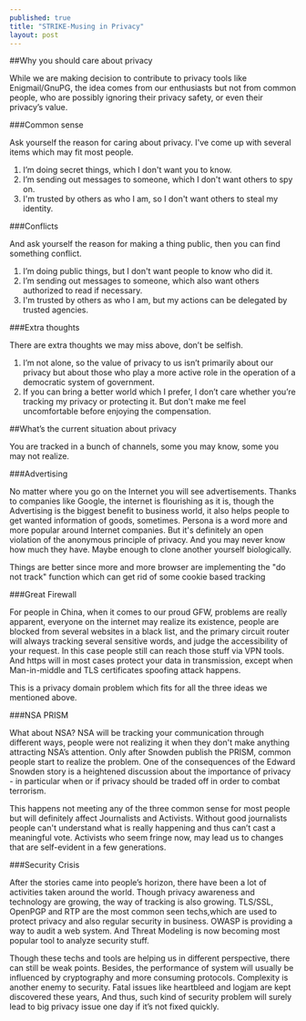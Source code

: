 ```yaml
---
published: true
title: "STRIKE-Musing in Privacy"
layout: post
---
```




##Why you should care about privacy

While we are making decision to contribute to privacy tools like Enigmail/GnuPG, the idea comes from our enthusiasts but not from common people, who are possibly ignoring their privacy safety, or even their privacy’s value.

###Common sense

Ask yourself the reason for caring about privacy. I've come up with several items which may fit most people.

1. I’m doing secret things, which I don't want you to know.
2. I’m sending out messages to someone, which I don't want others to spy on.
3. I'm trusted by others as who I am, so I don't want others to steal my identity.

###Conflicts

And ask yourself the reason for making a thing public, then you can find something conflict.

1. I’m doing public things, but I don't want people to know who did it.
2. I’m sending out messages to someone, which also want others authorized to read if necessary.
3. I'm trusted by others as who I am, but my actions can be delegated by trusted agencies.

###Extra thoughts

There are extra thoughts we may miss above, don’t be selfish.

1. I’m not alone, so the value of privacy to us isn’t primarily about our privacy but about those who play a more active role in the operation of a democratic system of government.
2. If you can bring a better world which I prefer, I don’t care whether you’re tracking my privacy or protecting it. But don't make me feel uncomfortable before enjoying the compensation.

##What’s the current situation about privacy

You are tracked in a bunch of channels, some you may know, some you may not realize.

###Advertising

No matter where you go on the Internet you will see advertisements. Thanks to companies like Google, the internet is flourishing as it is, though the Advertising is the biggest benefit to business world, it also helps people to get wanted information of goods, sometimes. Persona is a word more and more popular around Internet companies. But it's definitely an open violation of the anonymous principle of privacy. And you may never know how much they have. Maybe enough to clone another yourself biologically.

Things are better since more and more browser are implementing the "do not track" function which can get rid of some cookie based tracking

###Great Firewall

For people in China, when it comes to our proud GFW, problems are really apparent, everyone on the internet may realize its existence, people are blocked from several websites in a black list, and the primary circuit router will always tracking several sensitive words, and judge the accessibility of your request. In this case people still can reach those stuff via VPN tools. And https will in most cases protect your data in transmission, except when Man-in-middle and TLS certificates spoofing attack happens.

This is a privacy domain problem which fits for all the three ideas we mentioned above.

###NSA PRISM

What about NSA? NSA will be tracking your communication through different ways, people were not realizing it when they don't make anything attracting NSA’s attention. Only after Snowden publish the PRISM, common people start to realize the problem. One of the consequences of the Edward Snowden story is a heightened discussion about the importance of privacy - in particular when or if privacy should be traded off in order to combat terrorism.

This happens not meeting any of the three common sense for most people but will definitely affect Journalists and Activists. Without good journalists people can't understand what is really happening and thus can’t cast a meaningful vote. Activists who seem fringe now, may lead us to changes that are self-evident in a few generations.

###Security Crisis

After the stories came into people’s horizon, there have been a lot of activities taken around the world. Though privacy awareness and technology are growing, the way of tracking is also growing. TLS/SSL, OpenPGP and RTP are the most common seen techs,which are used to protect privacy and also regular security in business. OWASP is providing a way to audit a web system. And Threat Modeling is now becoming most popular tool to analyze security stuff.

Though these techs and tools are helping us in different perspective, there can still be weak points. Besides, the performance of system will usually be influenced by cryptography and more consuming protocols. Complexity is another enemy to security. Fatal issues like heartbleed and logjam are kept discovered these years, And thus, such kind of security problem will surely lead to big privacy issue one day if it’s not fixed quickly.
